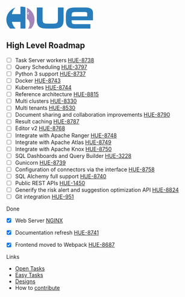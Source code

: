 ![alt text](https://raw.githubusercontent.com/cloudera/hue/master/docs/images/hue_logo.png "Hue Logo")

High Level Roadmap
------------------

* [ ] Task Server workers [HUE-8738](https://issues.cloudera.org/browse/HUE-8738)
* [ ] Query Scheduling [HUE-3797](https://issues.cloudera.org/browse/HUE-3797)
* [ ] Python 3 support [HUE-8737](https://issues.cloudera.org/browse/HUE-8737)
* [ ] Docker [HUE-8743](https://issues.cloudera.org/browse/HUE-8743)
* [ ] Kubernetes [HUE-8744](https://issues.cloudera.org/browse/HUE-8744)
* [ ] Reference architecture [HUE-8815](https://issues.cloudera.org/browse/HUE-8815)
* [ ] Multi clusters [HUE-8330](https://issues.cloudera.org/browse/HUE-8330)
* [ ] Multi tenants [HUE-8530](https://issues.cloudera.org/browse/HUE-8530)
* [ ] Document sharing and collaboration improvements [HUE-8790](https://issues.cloudera.org/browse/HUE-8790)
* [ ] Result caching [HUE-8787](https://issues.cloudera.org/browse/HUE-8787)
* [ ] Editor v2 [HUE-8768](https://issues.cloudera.org/browse/HUE-8768)
* [ ] Integrate with Apache Ranger [HUE-8748](https://issues.cloudera.org/browse/HUE-8748)
* [ ] Integrate with Apache Atlas [HUE-8749](https://issues.cloudera.org/browse/HUE-8749)
* [ ] Integrate with Apache Knox [HUE-8750](https://issues.cloudera.org/browse/HUE-8750)
* [ ] SQL Dashboards and Query Builder [HUE-3228](https://issues.cloudera.org/browse/HUE-3228)
* [ ] Gunicorn [HUE-8739](https://issues.cloudera.org/browse/HUE-8739)
* [ ] Configuration of connectors via the interface [HUE-8758](https://issues.cloudera.org/browse/HUE-8758)
* [ ] SQL Alchemy full support [HUE-8740](https://issues.cloudera.org/browse/HUE-8740)
* [ ] Public REST APIs [HUE-1450](https://issues.cloudera.org/browse/HUE-1450)
* [ ] Generify the risk alert and suggestion optimization API [HUE-8824](https://issues.cloudera.org/browse/HUE-8824)
* [ ] Git integration [HUE-951](https://issues.cloudera.org/browse/HUE-951)

Done

* [x] Web Server [NGINX](http://gethue.com/using-nginx-to-speed-up-hue-3-8-0/)
* [x] Documentation refresh [HUE-8741](https://issues.cloudera.org/browse/HUE-8741)
* [x] Frontend moved to Webpack [HUE-8687](https://issues.cloudera.org/browse/HUE-8687)


Links

* [Open Tasks](https://issues.cloudera.org/projects/HUE/issues)
* [Easy Tasks](https://issues.cloudera.org/browse/HUE-8745?filter=10431)
* [Designs](/docs/designs)
* How to [contribute](CONTRIBUTING.md)
